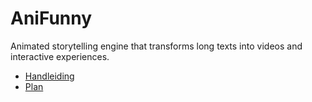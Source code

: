 # AniFunny
Animated storytelling engine that transforms long texts into videos and interactive experiences.

- [Handleiding](GUIDEME.md)
- [Plan](PLANME.md)
